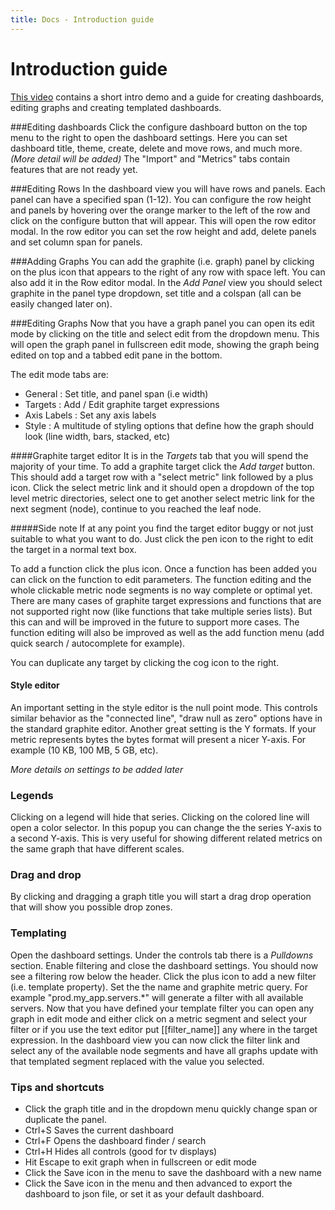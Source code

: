 ```yaml
---
title: Docs - Introduction guide
---
```


# Introduction guide

[This video](http://www.youtube.com/watch?v=OUvJamHeMpw) contains a short intro demo and a guide for creating dashboards, editing graphs and creating templated dashboards.

###Editing dashboards
Click the configure dashboard button on the top menu to the right to open the dashboard settings. Here you can set dashboard title, theme, create, delete and move rows, and much more. _(More detail will be added)_
The "Import" and "Metrics" tabs contain features that are not ready yet.

###Editing Rows
In the dashboard view you will have rows and panels. Each panel can have a specified span (1-12). You can configure the row height and panels by hovering over the orange marker to the left of the row and click on the configure button that will appear. This will open the row editor modal. In the row editor you can set the row height and add, delete panels and set column span for panels.

###Adding Graphs
You can add the graphite (i.e. graph) panel by clicking on the plus icon that appears to the right of any row with space left. You can also add it in the Row editor modal. In the _Add Panel_ view you should select graphite in the panel type dropdown, set title and a colspan (all can be easily changed later on).

###Editing Graphs
Now that you have a graph panel you can open its edit mode by clicking on the title and select edit from the dropdown menu. This will open the graph panel in fullscreen edit mode, showing the graph being edited on top and a tabbed edit pane in the bottom.

The edit mode tabs are:
- General : Set title, and panel span (i.e width)
- Targets : Add / Edit graphite target expressions
- Axis Labels : Set any axis labels
- Style : A multitude of styling options that define how the graph should look (line width, bars, stacked, etc)

####Graphite target editor
It is in the _Targets_ tab that you will spend the majority of your time. To add a graphite target click the _Add target_ button. This should add a target row with a "select metric" link followed by a plus icon. Click the select metric link and it should open a dropdown of the top level metric directories, select one to get another select metric link for the next segment (node), continue to you reached the leaf node.

#####Side note
If at any point you find the target editor buggy or not just suitable to what you want to do. Just click the pen icon to the right to edit the target in a normal text box.

To add a function click the plus icon. Once a function has been added you can click on the function to edit parameters. The function editing and the whole clickable metric node segments is no way complete or optimal yet. There are many cases of graphite target expressions and functions that are not supported right now (like functions that take multiple series lists). But this can and will be improved in the future to support more cases. The function editing will also be improved as well as the add function menu (add quick search / autocomplete for example).

You can duplicate any target by clicking the cog icon to the right.

#### Style editor
An important setting in the style editor is the null point mode. This controls similar behavior as the "connected line", "draw null as zero" options have in the standard graphite editor. Another great setting is the Y formats. If your metric represents bytes the bytes format will present a nicer Y-axis. For example (10 KB, 100 MB, 5 GB, etc).

_More details on settings to be added later_

### Legends
Clicking on a legend will hide that series. Clicking on the colored line will open a color selector. In this popup you can change the the series Y-axis to a second Y-axis. This is very useful for showing different related metrics on the same graph that have different scales.

### Drag and drop
By clicking and dragging a graph title you will start a drag drop operation that will show you possible drop zones.

### Templating
Open the dashboard settings. Under the controls tab there is a _Pulldowns_ section. Enable filtering and close the
dashboard settings. You should now see a filtering row below the header. Click the plus icon to add a new filter (i.e. template property). Set the the name and graphite metric query. For example "prod.my_app.servers.*" will generate a filter with all available servers. Now that you have defined your template filter you can open any graph in edit mode and either click on a metric segment and select your filter or if you use the text editor put \[\[filter_name\]\] any where in the target expression. In the dashboard view you can now click the filter link and select any of the available node segments and have all graphs update with that templated segment replaced with the value you selected.


### Tips and shortcuts

* Click the graph title and in the dropdown menu quickly change span or duplicate the panel.
* Ctrl+S Saves the current dashboard
* Ctrl+F Opens the dashboard finder / search
* Ctrl+H Hides all controls (good for tv displays)
* Hit Escape to exit graph when in fullscreen or edit mode
* Click the Save icon in the menu to save the dashboard with a new name
* Click the Save icon in the menu and then advanced to export the dashboard to json file, or set it as your default dashboard.











